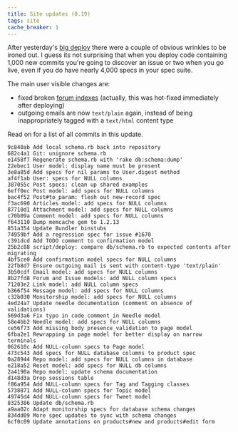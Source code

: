 ```yaml
---
title: Site updates (0.19)
tags: site
cache_breaker: 1
---
```


After yesterday's [big deploy](/blog/site-updates-0.18) there were a couple of obvious wrinkles to be ironed out. I guess its not surprising that when you deploy code containing 1,000 new commits you're going to discover an issue or two when you go live, even if you do have nearly 4,000 specs in your spec suite.

The main user visible changes are:

-   fixed broken [forum indexes](/forums) (actually, this was hot-fixed immediately after deploying)
-   outgoing emails are now `text/plain` again, instead of being inappropriately tagged with a `text/html` content type

Read on for a list of all commits in this update.

    9c840ab Add local schema.rb back into repository
    682c4a1 Git: unignore schema.rb
    e1458f7 Regenerate schema.rb with 'rake db:schema:dump'
    22ebec1 User model: display name must be present
    3e8a85d Add specs for nil params to User.digest method
    af4f1ab User: specs for NULL columns
    387055c Post specs: clean up shared examples
    6eff0ec Post model: add specs for NULL columns
    bac4f52 Post#to_param: flesh out new-record spec
    f3ac690 Articles model: add specs for NULL columns
    87710d1 Attachment model: add specs for NULL columns
    c70b09a Comment model: add specs for NULL columns
    f643110 Bump memcache gem to 1.2.13
    851a354 Update Bundler binstubs
    74959bf Add a regression spec for issue #1670
    c391dcd Add TODO comment to confirmation model
    25b2c88 script/deploy: compare db/schema.rb to expected contents after migrating
    4bf5ce0 Add confirmation model specs for NULL columns
    22fb8d7 Ensure outgoing mail is sent with content-type 'text/plain'
    3b50cdf Email model: add specs for NULL columns
    8b27fd8 Forum and Issue models: add NULL column specs
    71203e2 Link model: add NULL column specs
    b366f54 Message model: add specs for NULL columns
    c32b030 Monitorship model: add specs for NULL columns
    4ed24a7 Update needle documentation (comment on absence of validations)
    569d3a6 Fix typo in code comment in Needle model
    58e4bb2 Needle model: add specs for NULL columns
    ce56f73 Add missing body presence validation to page model
    6fba2e1 Rewrapping in page model for better display on narrow terminals
    062610c Add NULL-column specs to Page model
    473c543 Add specs for NULL database columns to product spec
    0a28944 Repo model: add specs for NULL columns in database
    e218a52 Reset model: add specs for NULL db columns
    2a4190a Repo model: update schema documentation
    d148d3a Drop sessions table
    f86a954 Add NULL-column specs for Tag and Tagging classes
    5738871 Add NULL-column specs for Topic model
    49745d4 Add NULL-column specs for Tweet model
    8325386 Update db/schema.rb
    a9aa02c Adapt monitorship specs for database schema changes
    834dd09 More spec updates to sync with schema changes
    6cf0c09 Update annotations on products#new and products#edit form
